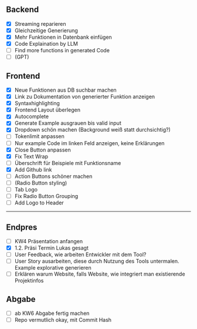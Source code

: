## Backend
- [x] Streaming reparieren
- [x] Gleichzeitige Generierung
- [x] Mehr Funktionen in Datenbank einfügen
- [x] Code Explaination by LLM
- [ ] Find more functions in generated Code
- [ ] (GPT)

## Frontend
- [x] Neue Funktionen aus DB suchbar machen
- [x] Link zu Dokumentation von generierter Funktion anzeigen
- [x] Syntaxhighlighting
- [x] Frontend Layout überlegen
- [x] Autocomplete
- [x] Generate Example ausgrauen bis valid input
- [x] Dropdown schön machen (Background weiß statt durchsichtig?)
- [ ] Tokenlimit anpassen
- [ ] Nur example Code im linken Feld anzeigen, keine Erklärungen
- [x] Close Button anpassen
- [x] Fix Text Wrap
- [ ] Überschrift für Beispiele mit Funktionsname
- [x] Add Github link
- [ ] Action Buttons schöner machen
- [ ] (Radio Button styling)
- [ ] Tab Logo
- [ ] Fix Radio Button Grouping
- [ ] Add Logo to Header

-------------------------------------------------------------------------------

## Endpres
- [ ] KW4 Präsentation anfangen
- [x] 1.2. Präsi Termin Lukas gesagt
- [ ] User Feedback, wie arbeiten Entwickler mit dem Tool?
- [ ] User Story ausarbeiten, diese durch Nutzung des Tools untermalen. Example explorative generieren
- [ ] Erklären warum Website, falls Website, wie integriert man existierende Projektinfos

## Abgabe
- [ ] ab KW6 Abgabe fertig machen
- [ ] Repo vermutlich okay, mit Commit Hash
